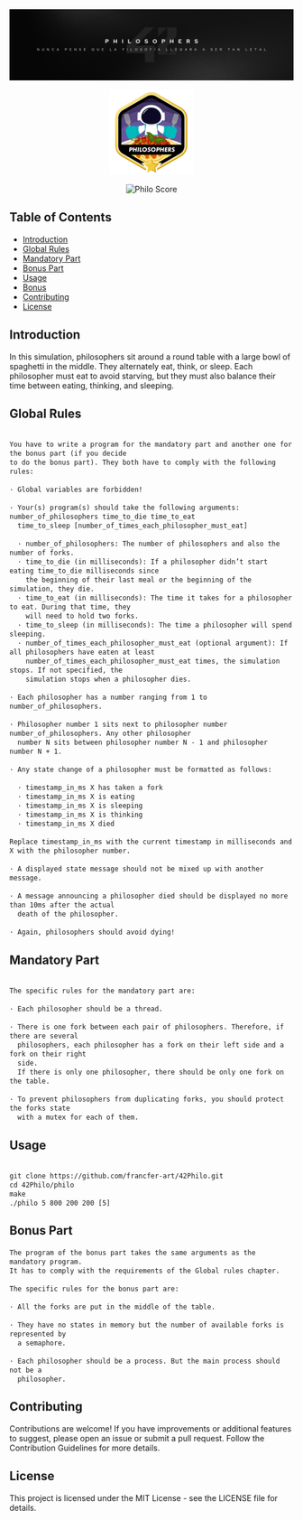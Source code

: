 <a href="https://github.com/francfer-art/42Philo">
  <img src ="https://github.com/15Galan/42_project-readmes/blob/master/banners/cursus/projects/philosophers-dark.png?raw=true")>
</a>

<p align="center">
  <a href="https://github.com/francfer-art/42Philo">
  <img src="https://github.com/mcombeau/mcombeau/blob/main/42_badges/philosophersm.png?raw=true" alt="Philo Logo">
  </a>
</p>

<p align="center">
  <img src="https://img.shields.io/badge/Score-Ongoing-brightgreen" alt="Philo Score">
</p>

## Table of Contents

- [Introduction](#introduction)
- [Global Rules](#Global-Rules)
- [Mandatory Part](#Mandatory-Part)
- [Bonus Part](#Bonus-Part)
- [Usage](#Usage)
- [Bonus](#bonus)
- [Contributing](#contributing)
- [License](#license)

## Introduction

In this simulation, philosophers sit around a round table with a large bowl of spaghetti in the middle. They alternately eat, think, or sleep. Each philosopher must eat to avoid starving, but they must also balance their time between eating, thinking, and sleeping.

## Global Rules

```

You have to write a program for the mandatory part and another one for the bonus part (if you decide
to do the bonus part). They both have to comply with the following rules:

· Global variables are forbidden!

· Your(s) program(s) should take the following arguments: number_of_philosophers time_to_die time_to_eat
  time_to_sleep [number_of_times_each_philosopher_must_eat]

  · number_of_philosophers: The number of philosophers and also the number of forks.
  · time_to_die (in milliseconds): If a philosopher didn’t start eating time_to_die milliseconds since
    the beginning of their last meal or the beginning of the simulation, they die.
  · time_to_eat (in milliseconds): The time it takes for a philosopher to eat. During that time, they
    will need to hold two forks.
  · time_to_sleep (in milliseconds): The time a philosopher will spend sleeping.
  · number_of_times_each_philosopher_must_eat (optional argument): If all philosophers have eaten at least
    number_of_times_each_philosopher_must_eat times, the simulation stops. If not specified, the
    simulation stops when a philosopher dies.

· Each philosopher has a number ranging from 1 to number_of_philosophers.

· Philosopher number 1 sits next to philosopher number number_of_philosophers. Any other philosopher
  number N sits between philosopher number N - 1 and philosopher number N + 1.

· Any state change of a philosopher must be formatted as follows:

  · timestamp_in_ms X has taken a fork
  · timestamp_in_ms X is eating
  · timestamp_in_ms X is sleeping
  · timestamp_in_ms X is thinking
  · timestamp_in_ms X died

Replace timestamp_in_ms with the current timestamp in milliseconds and X with the philosopher number.

· A displayed state message should not be mixed up with another message.

· A message announcing a philosopher died should be displayed no more than 10ms after the actual
  death of the philosopher.

· Again, philosophers should avoid dying!

```

## Mandatory Part

```

The specific rules for the mandatory part are:

· Each philosopher should be a thread.

· There is one fork between each pair of philosophers. Therefore, if there are several
  philosophers, each philosopher has a fork on their left side and a fork on their right
  side. 
  If there is only one philosopher, there should be only one fork on the table.

· To prevent philosophers from duplicating forks, you should protect the forks state
  with a mutex for each of them.

```

## Usage

```

git clone https://github.com/francfer-art/42Philo.git
cd 42Philo/philo
make
./philo 5 800 200 200 [5]

```

## Bonus Part

```
The program of the bonus part takes the same arguments as the mandatory program.
It has to comply with the requirements of the Global rules chapter.

The specific rules for the bonus part are:

· All the forks are put in the middle of the table.

· They have no states in memory but the number of available forks is represented by
  a semaphore.

· Each philosopher should be a process. But the main process should not be a
  philosopher.

```

## Contributing

Contributions are welcome! If you have improvements or additional features to suggest, please open an issue or submit a pull request. Follow the Contribution Guidelines for more details.

## License
This project is licensed under the MIT License - see the LICENSE file for details.
